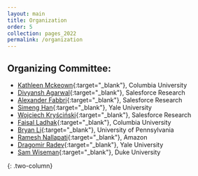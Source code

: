 ```yaml
---
layout: main
title: Organization
order: 5
collection: pages_2022
permalink: /organization
---
```

<!-- ## Steering Committee:-->

## Organizing Committee:

- [Kathleen Mckeown](http://www.cs.columbia.edu/~kathy/){:target="_blank"}, Columbia University 
- [Divyansh Agarwal](https://www.linkedin.com/in/agarwal-divyansh/){:target="_blank"}, Salesforce Research
- [Alexander Fabbri](https://alex-fabbri.github.io/){:target="_blank"}, Salesforce Research
- [Simeng Han](https://shirleyhan6.github.io/){:target="_blank"}, Yale University
- [Wojciech Kryściński](https://twitter.com/iam_wkr){:target="_blank"}, Salesforce Research
- [Faisal Ladhak](https://www.cs.columbia.edu/~faisal/){:target="_blank"}, Columbia University
- [Bryan Li](https://manestay.github.io/){:target="_blank"}, University of Pennsylvania
- [Ramesh Nallapati](https://www.amazon.science/author/ramesh-nallapati){:target="_blank"}, Amazon
- [Dragomir Radev](http://www.cs.yale.edu/homes/radev/){:target="_blank"}, Yale University
- [Sam Wiseman](https://swiseman.github.io/){:target="_blank"}, Duke University

<!-- 

## Program Committee:
- 

-->


{: .two-column}
